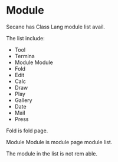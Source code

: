 # Module

Secane has Class Lang module list avail.

The list include:

- Tool
- Termina
- Module Module
- Fold
- Edit
- Calc
- Draw
- Play
- Gallery
- Date
- Mail
- Press

Fold is fold page.

Module Module is module page module list.

The module in the list is not rem able.